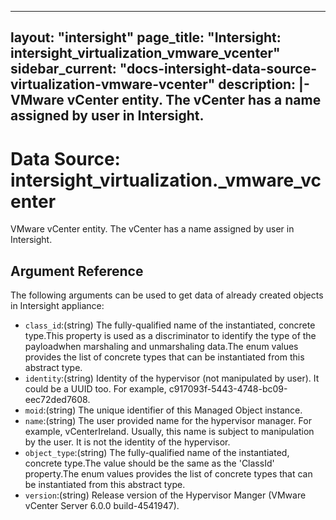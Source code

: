 
---
layout: "intersight"
page_title: "Intersight: intersight_virtualization_vmware_vcenter"
sidebar_current: "docs-intersight-data-source-virtualization-vmware-vcenter"
description: |-
VMware vCenter entity. The vCenter has a name assigned by user in Intersight.
---

# Data Source: intersight_virtualization._vmware_vcenter
VMware vCenter entity. The vCenter has a name assigned by user in Intersight.
## Argument Reference
The following arguments can be used to get data of already created objects in Intersight appliance:
* `class_id`:(string) The fully-qualified name of the instantiated, concrete type.This property is used as a discriminator to identify the type of the payloadwhen marshaling and unmarshaling data.The enum values provides the list of concrete types that can be instantiated from this abstract type. 
* `identity`:(string) Identity of the hypervisor (not manipulated by user). It could be a UUID too. For example, c917093f-5443-4748-bc09-eec72ded7608. 
* `moid`:(string) The unique identifier of this Managed Object instance. 
* `name`:(string) The user provided name for the hypervisor manager. For example, vCenterIreland. Usually, this name is subject to manipulation by the user. It is not the identity of the hypervisor. 
* `object_type`:(string) The fully-qualified name of the instantiated, concrete type.The value should be the same as the 'ClassId' property.The enum values provides the list of concrete types that can be instantiated from this abstract type. 
* `version`:(string) Release version of the Hypervisor Manger (VMware vCenter Server 6.0.0 build-4541947). 
